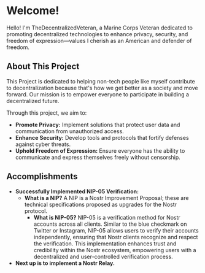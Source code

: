 # Welcome!

Hello! I'm TheDecentralizedVeteran, a Marine Corps Veteran dedicated to promoting decentralized technologies to enhance privacy, security, and freedom of expression—values I cherish as an American and defender of freedom.

## About This Project

This Project is dedicated to helping non-tech people like myself contribute to decentralization because that's how we get better as a society and move forward. Our mission is to empower everyone to participate in building a decentralized future.

Through this project, we aim to:

- **Promote Privacy:** Implement solutions that protect user data and communication from unauthorized access.
- **Enhance Security:** Develop tools and protocols that fortify defenses against cyber threats.
- **Uphold Freedom of Expression:** Ensure everyone has the ability to communicate and express themselves freely without censorship.

## Accomplishments

- **Successfully Implemented NIP-05 Verification:**
  - **What is a NIP?** A NIP is a Nostr Improvement Proposal; these are technical specifications proposed as upgrades for the Nostr protocol.
    - **What is NIP-05?** NIP-05 is a verification method for Nostr accounts across all clients. Similar to the blue checkmark on Twitter or Instagram, NIP-05 allows users to verify their accounts independently, ensuring that Nostr clients recognize and respect the verification. This implementation enhances trust and credibility within the Nostr ecosystem, empowering users with a decentralized and user-controlled verification process.
- **Next up is to implement a Nostr Relay.**
